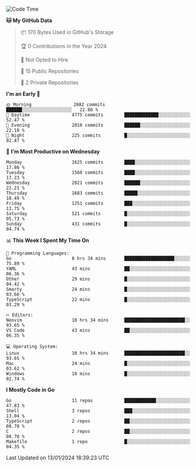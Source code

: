 <!--START_SECTION:waka-->
![Code Time](http://img.shields.io/badge/Code%20Time-326%20hrs%2020%20mins-blue)

**🐱 My GitHub Data** 

> 📦 170 Bytes Used in GitHub's Storage 
 > 
> 🏆 0 Contributions in the Year 2024
 > 
> 🚫 Not Opted to Hire
 > 
> 📜 15 Public Repositories 
 > 
> 🔑 2 Private Repositories 
 > 
**I'm an Early 🐤** 

```text
🌞 Morning                2082 commits        ██████░░░░░░░░░░░░░░░░░░░   22.88 % 
🌆 Daytime                4775 commits        █████████████░░░░░░░░░░░░   52.47 % 
🌃 Evening                2018 commits        ██████░░░░░░░░░░░░░░░░░░░   22.18 % 
🌙 Night                  225 commits         █░░░░░░░░░░░░░░░░░░░░░░░░   02.47 % 
```
📅 **I'm Most Productive on Wednesday** 

```text
Monday                   1625 commits        ████░░░░░░░░░░░░░░░░░░░░░   17.86 % 
Tuesday                  1568 commits        ████░░░░░░░░░░░░░░░░░░░░░   17.23 % 
Wednesday                2021 commits        ██████░░░░░░░░░░░░░░░░░░░   22.21 % 
Thursday                 1683 commits        █████░░░░░░░░░░░░░░░░░░░░   18.49 % 
Friday                   1251 commits        ███░░░░░░░░░░░░░░░░░░░░░░   13.75 % 
Saturday                 521 commits         █░░░░░░░░░░░░░░░░░░░░░░░░   05.73 % 
Sunday                   431 commits         █░░░░░░░░░░░░░░░░░░░░░░░░   04.74 % 
```


📊 **This Week I Spent My Time On** 

```text
💬 Programming Languages: 
Go                       8 hrs 34 mins       ███████████████████░░░░░░   75.89 % 
YAML                     43 mins             ██░░░░░░░░░░░░░░░░░░░░░░░   06.36 % 
Other                    29 mins             █░░░░░░░░░░░░░░░░░░░░░░░░   04.42 % 
Smarty                   24 mins             █░░░░░░░░░░░░░░░░░░░░░░░░   03.66 % 
TypeScript               22 mins             █░░░░░░░░░░░░░░░░░░░░░░░░   03.29 % 

🔥 Editors: 
Neovim                   10 hrs 34 mins      ███████████████████████░░   93.65 % 
VS Code                  43 mins             ██░░░░░░░░░░░░░░░░░░░░░░░   06.35 % 

💻 Operating System: 
Linux                    10 hrs 34 mins      ███████████████████████░░   93.65 % 
Mac                      24 mins             █░░░░░░░░░░░░░░░░░░░░░░░░   03.62 % 
Windows                  18 mins             █░░░░░░░░░░░░░░░░░░░░░░░░   02.74 % 
```

**I Mostly Code in Go** 

```text
Go                       11 repos            ████████████░░░░░░░░░░░░░   47.83 % 
Shell                    3 repos             ███░░░░░░░░░░░░░░░░░░░░░░   13.04 % 
TypeScript               2 repos             ██░░░░░░░░░░░░░░░░░░░░░░░   08.70 % 
C                        2 repos             ██░░░░░░░░░░░░░░░░░░░░░░░   08.70 % 
Makefile                 1 repo              █░░░░░░░░░░░░░░░░░░░░░░░░   04.35 % 
```




 Last Updated on 13/01/2024 18:39:23 UTC
<!--END_SECTION:waka-->
